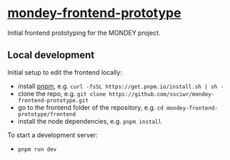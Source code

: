# [mondey-frontend-prototype](https://ssciwr.github.io/mondey-frontend-prototype)

Initial frontend prototyping for the MONDEY project.

## Local development

Initial setup to edit the frontend locally:

- install [pnpm](https://pnpm.io/installation), e.g. `curl -fsSL https://get.pnpm.io/install.sh | sh -`
- clone the repo, e.g. `git clone https://github.com/ssciwr/mondey-frontend-prototype.git`
- go to the frontend folder of the repository, e.g. `cd mondey-frontend-prototype/frontend`
- install the node dependencies, e.g. `pnpm install`

To start a development server:

- `pnpm run dev`
